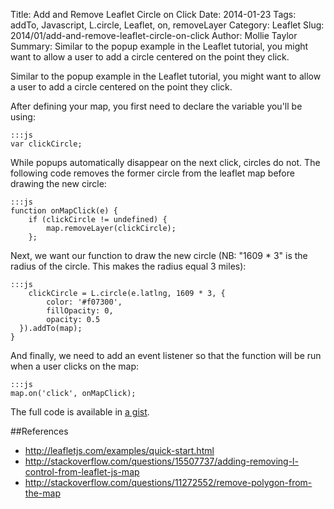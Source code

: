 Title: Add and Remove Leaflet Circle on Click
Date: 2014-01-23
Tags: addTo, Javascript, L.circle, Leaflet, on, removeLayer
Category: Leaflet
Slug: 2014/01/add-and-remove-leaflet-circle-on-click
Author: Mollie Taylor
Summary: Similar to the popup example in the Leaflet tutorial, you might want to allow a user to add a circle centered on the point they click.

Similar to the popup example in the Leaflet tutorial, you might want to allow a user to add a circle centered on the point they click.

After defining your map, you first need to declare the variable you'll be using:

	:::js
	var clickCircle;

While popups automatically disappear on the next click, circles do not. The following code removes the former circle from the leaflet map before drawing the new circle:

	:::js
	function onMapClick(e) {
		if (clickCircle != undefined) {
			map.removeLayer(clickCircle);
		};

Next, we want our function to draw the new circle (NB: "1609 * 3" is the radius of the circle. This makes the radius equal 3 miles):

	:::js
		clickCircle = L.circle(e.latlng, 1609 * 3, {
			color: '#f07300',
			fillOpacity: 0,
			opacity: 0.5
	  }).addTo(map);
	}

And finally, we need to add an event listener so that the function will be run when a user clicks on the map:

	:::js
	map.on('click', onMapClick);

The full code is available in [a gist](https://gist.github.com/mollietaylor/8564724).

##References
* <http://leafletjs.com/examples/quick-start.html>
* <http://stackoverflow.com/questions/15507737/adding-removing-l-control-from-leaflet-js-map>
* <http://stackoverflow.com/questions/11272552/remove-polygon-from-the-map>

